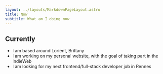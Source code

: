 ```yaml
---
layout: ../layouts/MarkdownPageLayout.astro
title: Now
subtitle: What am I doing now
---
```


## Currently

- I am based around Lorient, Brittany
- I am working on my personal website, with the goal of taking part in the IndieWeb
- I am looking for my next frontend/full-stack developer job in Rennes
